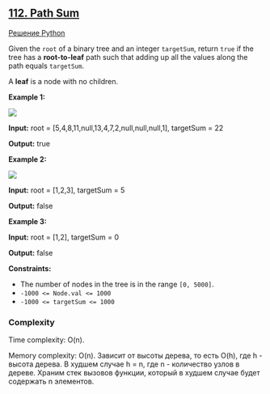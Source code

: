 ## [112. Path Sum](https://leetcode.com/problems/path-sum/description/)

[Решение Python](https://leetcode.com/problems/path-sum/submissions/989133327/)

Given the `root` of a binary tree and an integer `targetSum`, return `true` if the tree has a **root-to-leaf** path such that adding up all the values along the path equals `targetSum`.

A **leaf** is a node with no children.

**Example 1:**

![](https://assets.leetcode.com/uploads/2021/01/18/pathsum1.jpg)

**Input:** root = [5,4,8,11,null,13,4,7,2,null,null,null,1], targetSum = 22

**Output:** true

**Example 2:**

![](https://assets.leetcode.com/uploads/2021/01/18/pathsum2.jpg)

**Input:** root = [1,2,3], targetSum = 5

**Output:** false

**Example 3:**

**Input:** root = [1,2], targetSum = 0

**Output:** false

**Constraints:**

*   The number of nodes in the tree is in the range `[0, 5000]`.
*   `-1000 <= Node.val <= 1000`
*   `-1000 <= targetSum <= 1000`

### Complexity
Time complexity: O(n).

Memory complexity: O(n). Зависит от высоты дерева, то есть O(h), где h - высота дерева. В худшем случае h = n, где n - количество узлов в дереве. Храним стек вызовов функции, который в худшем случае будет содержать n элементов. 
